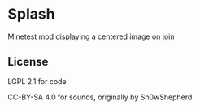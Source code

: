 # Splash

Minetest mod displaying a centered image on join

## License

LGPL 2.1 for code

CC-BY-SA 4.0 for sounds, originally by Sn0wShepherd
